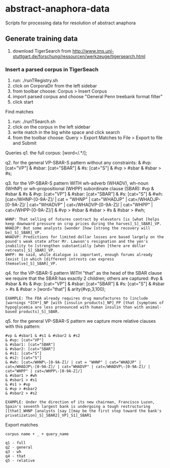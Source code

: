 # abstract-anaphora-data
Scripts for processing data for resolution of abstract anaphora

## Generate training data

1. download TigerSearch from http://www.ims.uni-stuttgart.de/forschung/ressourcen/werkzeuge/tigersearch.html

### Insert a parsed corpus in TigerSeach 
1. run: ./runTRegistry.sh
2. click on CorporaDir from the left sidebar
3. from toolbar choose: Corpus > Insert Corpus
4. import parsed corpus and choose "General Penn treebank format filter"
5. click start

Find matches
1. run: ./runTSearch.sh 
2. click on the corpus in the left sidebar
3. write match in the big white space and click search
4. from the toolbar choose: Query > Export Matches to File > Export to file and Submit 


Queries
q1. the full corpus: [word=/.*/];

q2. for the general VP-SBAR-S pattern without any constraints: 
	& #vp: [cat="VP"] 
	& #sbar: [cat="SBAR"]
	& #s: [cat="S"]
	& #vp > #sbar
	& #sbar > #s;

q3. for the VP-SBAR-S pattern WITH wh-adverb (WHADV), wh-noun (WHNP) or wh-propositional (WHPP) subordinate clause (SBAR):
	#vp & #sbar & #s 
	& #vp: [cat="VP"] 
	& #sbar: [cat="SBAR"]
	& #s: [cat="S"]
	& #wh: [cat=/WHNP\-[0-9A-Z]/ | cat = "WHNP" | cat="WHADJP" | cat=/WHADJP\-[0-9A-Z]/ | cat="WHADVP" | cat=/WHADVP\-[0-9A-Z]/ | cat="WHPP" | cat=/WHPP\-[0-9A-Z]/]
	& #vp > #sbar
	& #sbar > #s
	& #sbar > #wh;

	WHNP: That selling of futures contract by elevators [is [what [helps keep downward pressure on crop prices during the harves]_S]_SBAR]_VP.
	WHADJP: But some analysts [wonder [how [strong the recovery will be]_S]_SBAR]_VP.
	WHADVP: Predictions for limited dollar losses are based largely on the pound's weak state after Mr. Lawson's resignation and the yen's inability to [strengthen substantially [when [there are dollar retreats]_S]_SBAR]_VP.
	WHPP: He said, while dialogue is important, enough forums already [exist [in which [different intrests can express themselve]_S]_SBAR]_VP.

q4. for the VP-SBAR-S pattern WITH "that" as the head of the SBAR clause we require that the SBAR has exactly 2 children; others are captured:
	#vp & #sbar & #s 
	& #vp: [cat="VP"] 
	& #sbar: [cat="SBAR"]
	& #s: [cat="S"]
	& #sbar > #s
	& #sbar > [word="that"]
	& arity(#vp,3,100);

	EXAMPLE: The FDA already requires drug manufactures to [include [warnings *ICH*]_NP [with [insulin products]_NP]_PP [that [symptoms of hypoglycemia are less pronounced with human insulin than with animal-based products]_S]_SBAR. 

q5. for the general VP-SBAR-S pattern we capture more relative clauses with this pattern: 

	#vp & #sbar1 & #s1 & #sbar2 & #s2 
	& #vp: [cat="VP"] 
	& #sbar1: [cat="SBAR"]
	& #sbar2: [cat="SBAR"]
	& #s1: [cat="S"]
	& #s2: [cat="S"]
	& #wh: [cat=/WHNP\-[0-9A-Z]/ | cat = "WHNP" | cat="WHADJP" | cat=/WHADJP\-[0-9A-Z]/ | cat="WHADVP" | cat=/WHADVP\-[0-9A-Z]/ | cat="WHPP" | cat=/WHPP\-[0-9A-Z]/]
	& #sbar1 > #wh
	& #sbar1 > #s1
	& #s1 > #vp
	& #vp > #sbar2
	& #sbar2 > #s2 

	EXAMPLE: Under the direction of its new chairman, Francisco Luzon, Spain's seventh largest bank is undergoing a tough restructuring [[that]_WHNP [analysts [say [[may be the first step toward the bank's privatization]_S]_SBAR2]_VP]_S1]_SBAR1

Export matches

	corpus name + _ + query_name

	q1 - full
	q2 - general
	q3 - wh
	q4 - that
	q5 - relative
